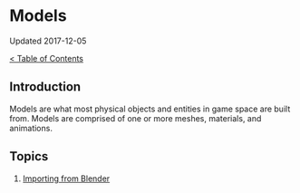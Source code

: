 # Models

Updated 2017-12-05

[< Table of Contents][0]

## Introduction

Models are what most physical objects and entities in game space are built from. Models are comprised of one or more meshes, materials, and animations.

## Topics

1. [Importing from Blender][1]

[0]: ../README.md
[1]: importing_from_blender.md
[2]: filename.md
[3]: filename.md
[4]: filename.md
[5]: filename.md
[6]: filename.md
[7]: filename.md
[8]: filename.md
